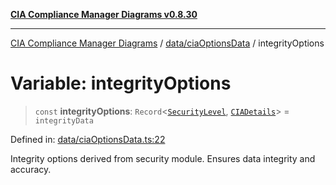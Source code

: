 [**CIA Compliance Manager Diagrams v0.8.30**](../../../README.md)

***

[CIA Compliance Manager Diagrams](../../../modules.md) / [data/ciaOptionsData](../README.md) / integrityOptions

# Variable: integrityOptions

> `const` **integrityOptions**: `Record`\<[`SecurityLevel`](../../../types/cia/type-aliases/SecurityLevel.md), [`CIADetails`](../../../types/interfaces/CIADetails.md)\> = `integrityData`

Defined in: [data/ciaOptionsData.ts:22](https://github.com/Hack23/cia-compliance-manager/blob/6afa716316469147e542039d136ec79ffdbd4ac9/src/data/ciaOptionsData.ts#L22)

Integrity options derived from security module.
Ensures data integrity and accuracy.
